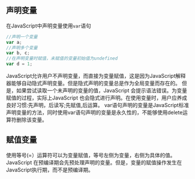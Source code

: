 ## 声明变量

在JavaScript中声明变量使用`var`语句

```javascript
//声明一个变量
var a;
//声明多个变量
var b, c;
//在声明变量时赋值，未赋值的变量初始值为undefined
var d = 1;
```
JavaScript允许用户不声明变量，而直接为变量赋值，这是因为JavaScript解释器能够自动隐式声明变量。但是隐式声明的变量总是作为全局变量而存在的。
但是，如果尝试读取一个未声明的变量的值，JavaScript 会提示语法错误。为变量赋值的过程，实际上JavaScript 也会隐式进行声明。在使用变量时，用户应养成良好习惯:先声明，后读写;先赋值,后运算。
var语句声明的变量是JavaScript标准声明变量的方法，同时使用var语句声明的变量是永久性的，不能够使用delete运算符删除该变量。

## 赋值变量

使用等号(=）运算符可以为变量赋值，等号左侧为变量，右侧为具体的值。
JavaScript 在预编译期会先预处理声明的变量。但是，变量的赋值操作发生在JavaScript执行期，而不是预编译期。